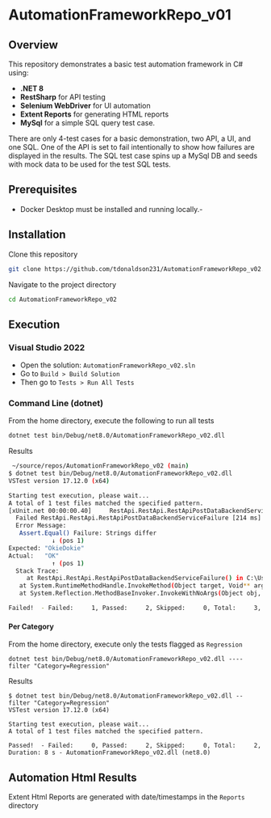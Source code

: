 # AutomationFrameworkRepo_v01

## Overview  
This repository demonstrates a basic test automation framework in C# using:
- **.NET 8** 
- **RestSharp** for API testing  
- **Selenium WebDriver** for UI automation  
- **Extent Reports** for generating HTML reports
- **MySql** for a simple SQL query test case.

There are only 4-test cases for a basic demonstration, two API, a UI, and one SQL. 
One of the API is set to fail intentionally to show how failures are displayed in the results.
The SQL test case spins up a MySql DB and seeds with mock data to be used for the test SQL tests.

## Prerequisites
- Docker Desktop must be installed and running locally.- 

## Installation 
Clone this repository 
```bash
git clone https://github.com/tdonaldson231/AutomationFrameworkRepo_v02.git
```
Navigate to the project directory
```bash
cd AutomationFrameworkRepo_v02
```
## Execution 
### Visual Studio 2022
- Open the solution: `AutomationFrameworkRepo_v02.sln`
- Go to `Build > Build Solution`
- Then go to `Tests > Run All Tests`
 
### Command Line (dotnet)
From the home directory, execute the following to run all tests
```bash
dotnet test bin/Debug/net8.0/AutomationFrameworkRepo_v02.dll
```
Results
```bash
 ~/source/repos/AutomationFrameworkRepo_v02 (main)
$ dotnet test bin/Debug/net8.0/AutomationFrameworkRepo_v02.dll
VSTest version 17.12.0 (x64)

Starting test execution, please wait...
A total of 1 test files matched the specified pattern.
[xUnit.net 00:00:00.40]     RestApi.RestApi.RestApiPostDataBackendServiceFailure [FAIL]
  Failed RestApi.RestApi.RestApiPostDataBackendServiceFailure [214 ms]
  Error Message:
   Assert.Equal() Failure: Strings differ
            ↓ (pos 1)
Expected: "OkieDokie"
Actual:   "OK"
            ↑ (pos 1)
  Stack Trace:
     at RestApi.RestApi.RestApiPostDataBackendServiceFailure() in C:\Users\toddd\source\repos\AutomationFrameworkRepo_v02\Tests\RestApi.cs:line 54
   at System.RuntimeMethodHandle.InvokeMethod(Object target, Void** arguments, Signature sig, Boolean isConstructor)
   at System.Reflection.MethodBaseInvoker.InvokeWithNoArgs(Object obj, BindingFlags invokeAttr)

Failed!  - Failed:     1, Passed:     2, Skipped:     0, Total:     3, Duration: 5 s - AutomationFrameworkRepo_v02.dll (net8.0)

```

#### Per Category
From the home directory, execute only the tests flagged as `Regression`
```
dotnet test bin/Debug/net8.0/AutomationFrameworkRepo_v02.dll ----filter "Category=Regression"
```

Results
```
$ dotnet test bin/Debug/net8.0/AutomationFrameworkRepo_v02.dll --filter "Category=Regression"
VSTest version 17.12.0 (x64)

Starting test execution, please wait...
A total of 1 test files matched the specified pattern.

Passed!  - Failed:     0, Passed:     2, Skipped:     0, Total:     2, Duration: 8 s - AutomationFrameworkRepo_v02.dll (net8.0)
```

## Automation Html Results 
Extent Html Reports are generated with date/timestamps in the `Reports` directory
